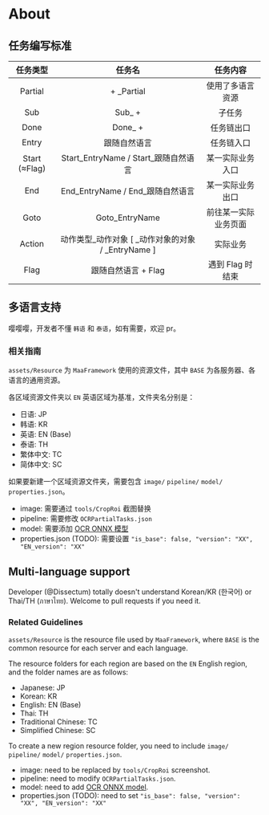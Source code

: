 # About

## 任务编写标准

| 任务类型 | 任务名 | 任务内容 |
| :----: | :----: | :----: |
| Partial | + _Partial | 使用了多语言资源 |
| Sub | Sub_ + | 子任务 |
| Done | Done_ + | 任务链出口 |
| Entry | 跟随自然语言 | 任务链入口 |
| Start (≈Flag) | Start_EntryName / Start_跟随自然语言  | 某一实际业务入口 |
| End | End_EntryName / End_跟随自然语言 | 某一实际业务出口 |
| Goto | Goto_EntryName | 前往某一实际业务页面 |
| Action | 动作类型_动作对象 [ _动作对象的对象 / _EntryName ] | 实际业务 |
| Flag | 跟随自然语言 + Flag | 遇到 Flag 时结束 |

## 多语言支持

嘤嘤嘤，开发者不懂 `韩语` 和 `泰语`，如有需要，欢迎 pr。

### 相关指南

`assets/Resource` 为 `MaaFramework` 使用的资源文件，其中 `BASE` 为各服务器、各语言的通用资源。

各区域资源文件夹以 `EN` 英语区域为基准，文件夹名分别是：
- 日语: JP
- 韩语: KR
- 英语: EN (Base)
- 泰语: TH
- 繁体中文: TC
- 简体中文: SC

如果要新建一个区域资源文件夹，需要包含 `image/` `pipeline/` `model/` `properties.json`。
- image: 需要通过 `tools/CropRoi` 截图替换
- pipeline: 需要修改 `OCRPartialTasks.json`
- model: 需要添加 [OCR ONNX 模型](https://github.com/MaaAssistantArknights/MaaCommonAssets/tree/main/OCR)
- properties.json (TODO): 需要设置 `"is_base": false, "version": "XX", "EN_version": "XX"`

## Multi-language support

Developer (@Dissectum) totally doesn't understand Korean/KR (한국어) or Thai/TH (ภาษาไทย). Welcome to pull requests if you need it.

### Related Guidelines

`assets/Resource` is the resource file used by `MaaFramework`, where `BASE` is the common resource for each server and each language.

The resource folders for each region are based on the `EN` English region, and the folder names are as follows:
- Japanese: JP
- Korean: KR
- English: EN (Base)
- Thai: TH
- Traditional Chinese: TC
- Simplified Chinese: SC

To create a new region resource folder, you need to include `image/` `pipeline/` `model/` `properties.json`.
- image: need to be replaced by `tools/CropRoi` screenshot.
- pipeline: need to modify `OCRPartialTasks.json`.
- model: need to add [OCR ONNX model](https://github.com/MaaAssistantArknights/MaaCommonAssets/tree/main/OCR).
- properties.json (TODO): need to set `"is_base": false, "version": "XX", "EN_version": "XX"`
